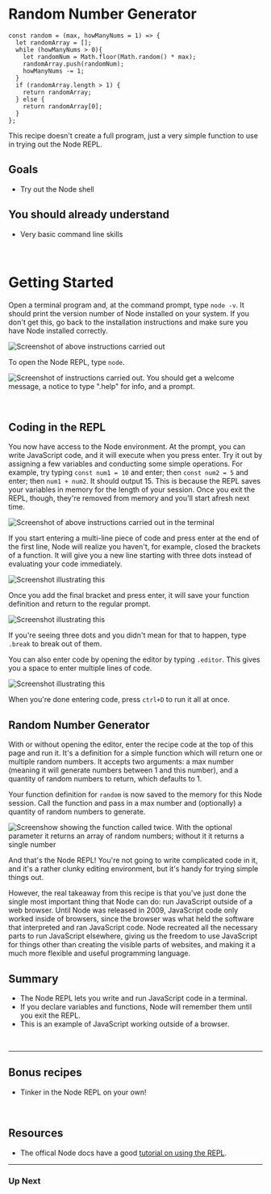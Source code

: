 # Random Number Generator

```
const random = (max, howManyNums = 1) => {
  let randomArray = []; 
  while (howManyNums > 0){
    let randomNum = Math.floor(Math.random() * max);
    randomArray.push(randomNum);
    howManyNums -= 1;
  }
  if (randomArray.length > 1) {
  	return randomArray; 
  } else {
  	return randomArray[0];
  }
};

```


This recipe doesn't create a full program, just a very simple function to use in trying out the Node REPL. 

## Goals
* Try out the Node shell

## You should already understand
* Very basic command line skills

  &nbsp;

# Getting Started

Open a terminal program and, at the command prompt, type `node -v`. It should print the version number of Node installed on your system. If you don't get this, go back to the installation instructions and make sure you have Node installed correctly. 

![Screenshot of above instructions carried out](https://github.com/bkager/Node-cookbook/assets/68086185/0f01dfd4-90fd-40e5-949c-ea3dafa5e567)

To open the Node REPL, type `node`.

![Screenshot of instructions carried out. You should get a welcome message, a notice to type ".help" for info, and a prompt.](https://github.com/bkager/Node-cookbook/assets/68086185/2daba6fe-5e56-4ec7-adbb-d42e65849a4b)

&nbsp;

## Coding in the REPL

You now have access to the Node environment. At the prompt, you can write JavaScript code, and it will execute when you press enter. Try it out by assigning a few variables and conducting some simple operations. For example, try typing `const num1 = 10` and enter; then `const num2 = 5` and enter; then `num1 + num2`. It should output 15. This is because the REPL saves your variables in memory for the length of your session. Once you exit the REPL, though, they're removed from memory and you'll start afresh next time. 

![Screenshot of above instructions carried out in the terminal](https://github.com/bkager/Node-cookbook/assets/68086185/1df77df6-6837-49ec-a252-f27e8f054e77)

If you start entering a multi-line piece of code and press enter at the end of the first line, Node will realize you haven't, for example, closed the brackets of a function. It will give you a new line starting with three dots instead of evaluating your code immediately. 

![Screenshot illustrating this](https://github.com/bkager/Node-cookbook/assets/68086185/e9ecce5d-b239-496c-9ce0-a455820e65c3)

Once you add the final bracket and press enter, it will save your function definition and return to the regular prompt.

![Screenshot illustrating this](https://github.com/bkager/Node-cookbook/assets/68086185/79037c2d-762d-456e-b8da-febe430165d6)

If you're seeing three dots and you didn't mean for that to happen, type `.break` to break out of them. 

You can also enter code by opening the editor by typing `.editor`. This gives you a space to enter multiple lines of code.

![Screenshot illustrating this](https://github.com/bkager/Node-cookbook/assets/68086185/1d3427e3-b75e-4019-835d-511f50e30c4c)

When you're done entering code, press `ctrl+D` to run it all at once. 

## Random Number Generator

With or without opening the editor, enter the recipe code at the top of this page and run it. It's a definition for a simple function which will return one or multiple random numbers. It accepts two arguments: a max number (meaning it will generate numbers between 1 and this number), and a quantity of random numbers to return, which defaults to 1. 

Your function definition for `random` is now saved to the memory for this Node session. Call the function and pass in a max number and (optionally) a quantity of random numbers to generate. 

![Screenshow showing the function called twice. With the optional parameter it returns an array of random numbers; without it it returns a single number](https://github.com/bkager/Node-cookbook/assets/68086185/daed594d-14db-4b75-974d-78b4f53417d7)


And that's the Node REPL! You're not going to write complicated code in it, and it's a rather clunky editing environment, but it's handy for trying simple things out. 

However, the real takeaway from this recipe is that you've just done the single most important thing that Node can do: run JavaScript outside of a web browser. Until Node was released in 2009, JavaScript code only worked inside of browsers, since the browser was what held the software that interpreted and ran JavaScript code. Node recreated all the necessary parts to run JavaScript elsewhere, giving us the freedom to use JavaScript for things other than creating the visible parts of websites, and making it a much more flexible and useful programming language. 

## Summary

* The Node REPL lets you write and run JavaScript code in a terminal.
* If you declare variables and functions, Node will remember them until you exit the REPL.
* This is an example of JavaScript working outside of a browser. 


&nbsp;

___

## Bonus recipes

* Tinker in the Node REPL on your own!

 &nbsp;
 
## Resources

* The offical Node docs have a good [tutorial on using the REPL](https://nodejs.org/en/learn/command-line/how-to-use-the-nodejs-repl). 
___

### Up Next


